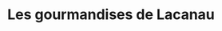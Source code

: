 ---
title: "Les gourmandises de Lacanau"
url: /lacanau/les-gourmandises-de-lacanau/
shop: boulangerie
---